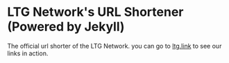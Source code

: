 # LTG Network's URL Shortener (Powered by Jekyll) 

The official url shorter of the LTG Network. you can go to [ltg.link](https://ltg.link/about) to see our links in action.
